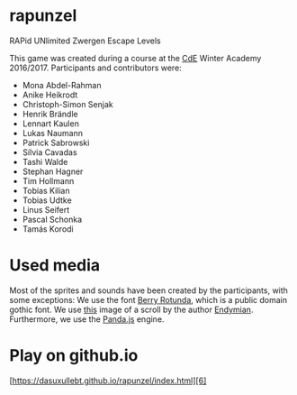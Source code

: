 # rapunzel
RAPid UNlimited Zwergen Escape Levels

This game was created during a course at the [CdE][1] Winter Academy
2016/2017. Participants and contributors were:


- Mona Abdel-Rahman
- Anike Heikrodt
- Christoph-Simon Senjak
- Henrik Brändle
- Lennart Kaulen
- Lukas Naumann
- Patrick Sabrowski
- Sílvia Cavadas
- Tashi Walde
- Stephan Hagner
- Tim Hollmann
- Tobias Kilian
- Tobias Udtke
- Linus Seifert
- Pascal Schonka
- Tamás Korodi

# Used media

Most of the sprites and sounds have been created by the participants,
with some exceptions: We use the font [Berry Rotunda][2], which is a
public domain gothic font. We use [this][3] image of a scroll by the
author [Endymian][4]. Furthermore, we use the [Panda.js][5] engine.

# Play on github.io

[https://dasuxullebt.github.io/rapunzel/index.html][6]

[1]:https://www.cde-ev.de/
[2]:http://www.dafont.com/berry-rotunda.font?l[]=10
[3]:http://opengameart.org/content/burnt-scroll
[4]:http://www.gamersuniversity.com/
[5]:http://www.pandajs.net/
[6]:https://dasuxullebt.github.io/rapunzel/index.html
